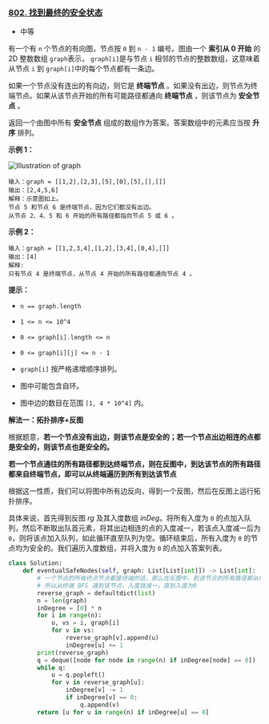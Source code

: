### [802. 找到最终的安全状态](https://leetcode.cn/problems/find-eventual-safe-states/)

- 中等

有一个有 `n` 个节点的有向图，节点按 `0` 到 `n - 1` 编号。图由一个 **索引从 0 开始** 的 2D 整数数组 `graph`表示， `graph[i]`是与节点 `i` 相邻的节点的整数数组，这意味着从节点 `i` 到 `graph[i]`中的每个节点都有一条边。

如果一个节点没有连出的有向边，则它是 **终端节点** 。如果没有出边，则节点为终端节点。如果从该节点开始的所有可能路径都通向 **终端节点** ，则该节点为 **安全节点** 。

返回一个由图中所有 **安全节点** 组成的数组作为答案。答案数组中的元素应当按 **升序** 排列。

**示例 1：**

 ![Illustration of graph](https://s3-lc-upload.s3.amazonaws.com/uploads/2018/03/17/picture1.png)

```
输入：graph = [[1,2],[2,3],[5],[0],[5],[],[]]
输出：[2,4,5,6]
解释：示意图如上。
节点 5 和节点 6 是终端节点，因为它们都没有出边。
从节点 2、4、5 和 6 开始的所有路径都指向节点 5 或 6 。
```

**示例 2：**

```
输入：graph = [[1,2,3,4],[1,2],[3,4],[0,4],[]]
输出：[4]
解释:
只有节点 4 是终端节点，从节点 4 开始的所有路径都通向节点 4 。
```

**提示：**

- `n == graph.length`
- `1 <= n <= 10^4`

- `0 <= graph[i].length <= n`
- `0 <= graph[i][j] <= n - 1`

- `graph[i]` 按严格递增顺序排列。
- 图中可能包含自环。
- 图中边的数目在范围 `[1, 4 * 10^4]` 内。

**解法一：拓扑排序+反图**

根据题意，**若一个节点没有出边，则该节点是安全的；若一个节点出边相连的点都是安全的，则该节点也是安全的。**

**若一个节点通往的所有路径都到达终端节点，则在反图中，到达该节点的所有路径都来自终端节点，即可以从终端遍历到所有到达该节点**

根据这一性质，我们可以将图中所有边反向，得到一个反图，然后在反图上运行拓扑排序。

具体来说，首先得到反图 $\textit{rg}$ 及其入度数组 $\textit{inDeg}$。将所有入度为 `0` 的点加入队列，然后不断取出队首元素，将其出边相连的点的入度减一，若该点入度减一后为 `0`，则将该点加入队列，如此循环直至队列为空。循环结束后，所有入度为 `0` 的节点均为安全的。我们遍历入度数组，并将入度为 `0` 的点加入答案列表。

```python
class Solution:
    def eventualSafeNodes(self, graph: List[List[int]]) -> List[int]:
        # 一个节点的所有终点节点都是终端的话，那么在反图中，到该节点的所有路径都从终端出发
        # 所以从终端 BFS 遇到该节点，入度就减一，直到入度为0
        reverse_graph = defaultdict(list)
        n = len(graph)
        inDegree = [0] * n
        for i in range(n):
            u, vs = i, graph[i]
            for v in vs:
                reverse_graph[v].append(u)
                inDegree[u] += 1
        print(reverse_graph)
        q = deque([node for node in range(n) if inDegree[node] == 0])
        while q:
            u = q.popleft()
            for v in reverse_graph[u]:
                inDegree[v] -= 1
                if inDegree[v] == 0:
                    q.append(v)
        return [u for u in range(n) if inDegree[u] == 0]
```

